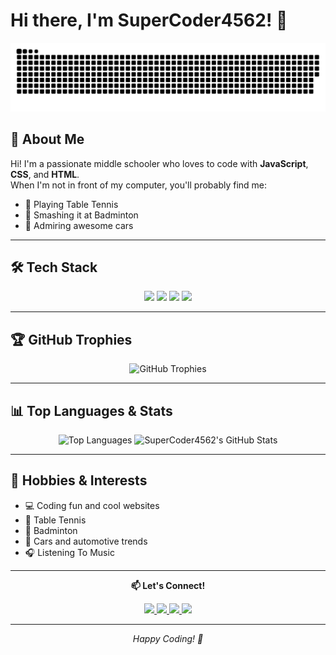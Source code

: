 # Hi there, I'm SuperCoder4562! 👋

![GitHub Snake](https://raw.githubusercontent.com/OfficialCodeVoyage/OfficialCodeVoyage/refs/heads/output/github-snake-dark.svg) 

## 🚀 About Me
Hi! I'm a passionate middle schooler who loves to code with **JavaScript**, **CSS**, and **HTML**.<br>
When I'm not in front of my computer, you'll probably find me:
- 🏓 Playing Table Tennis
- 🏸 Smashing it at Badminton
- 🚗 Admiring awesome cars

---

## 🛠️ Tech Stack

<p align="center">
  <img src="https://img.shields.io/badge/JavaScript-F7DF1E?style=for-the-badge&logo=javascript&logoColor=black"/>
  <img src="https://img.shields.io/badge/HTML5-E34F26?style=for-the-badge&logo=html5&logoColor=white"/>
  <img src="https://img.shields.io/badge/CSS3-1572B6?style=for-the-badge&logo=css3&logoColor=white"/>
  <img src="https://img.shields.io/badge/React-20232A?style=for-the-badge&logo=react&logoColor=61DAFB"/>
</p>

---

## 🏆 GitHub Trophies

<p align="center">
  <img src="https://github-profile-trophy.vercel.app/?username=SuperCoder4562&theme=tokyonight&margin-w=15&margin-h=15" alt="GitHub Trophies"/>
</p>

---

## 📊 Top Languages & Stats

<p align="center">
  <img src="https://github-readme-stats.vercel.app/api/top-langs/?username=SuperCoder4562&layout=compact&theme=tokyonight" alt="Top Languages" />
  <img src="https://github-readme-stats.vercel.app/api?username=SuperCoder4562&show_icons=true&theme=tokyonight" alt="SuperCoder4562's GitHub Stats" />
</p>

---

## 🌟 Hobbies & Interests

- 💻 Coding fun and cool websites
- 🏓 Table Tennis
- 🏸 Badminton
- 🚗 Cars and automotive trends
- 🎧 Listening To Music

---

<p align="center"><b>📫 Let's Connect!</b></p>

<p align="center">
  <a href="#">
    <img src="https://img.shields.io/badge/Portfolio-000?style=for-the-badge&logo=vercel&logoColor=white"/>
  </a>
  <a href="https://discord.com/users/1187183381398695947">
    <img src="https://img.shields.io/badge/Discord-5865F2?style=for-the-badge&logo=discord&logoColor=white"/>
  </a>
  <a href="mailto:mubashshir.sikander@gmail.com">
    <img src="https://img.shields.io/badge/Gmail-D14836?style=for-the-badge&logo=gmail&logoColor=white"/>
  </a>
  <a href="https://codepen.io/SuperCoder4562">
    <img src="https://img.shields.io/badge/CodePen-000?style=for-the-badge&logo=codepen&logoColor=white"/>
  </a>
</p>

---

<p align="center"><i>Happy Coding! 🚀</i></p>
